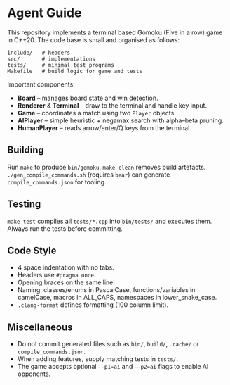 # Agent Guide

This repository implements a terminal based Gomoku (Five in a row) game in
C++20.  The code base is small and organised as follows:

```
include/   # headers
src/       # implementations
tests/     # minimal test programs
Makefile   # build logic for game and tests
```

Important components:

* **Board** – manages board state and win detection.
* **Renderer** & **Terminal** – draw to the terminal and handle key input.
* **Game** – coordinates a match using two `Player` objects.
* **AIPlayer** – simple heuristic + negamax search with alpha–beta pruning.
* **HumanPlayer** – reads arrow/enter/Q keys from the terminal.

## Building

Run `make` to produce `bin/gomoku`.  `make clean` removes build artefacts.
`./gen_compile_commands.sh` (requires `bear`) can generate
`compile_commands.json` for tooling.

## Testing

`make test` compiles all `tests/*.cpp` into `bin/tests/` and executes them.
Always run the tests before committing.

## Code Style

* 4 space indentation with no tabs.
* Headers use `#pragma once`.
* Opening braces on the same line.
* Naming: classes/enums in PascalCase, functions/variables in camelCase,
  macros in ALL_CAPS, namespaces in lower_snake_case.
* `.clang-format` defines formatting (100 column limit).

## Miscellaneous

* Do not commit generated files such as `bin/`, `build/`, `.cache/` or
  `compile_commands.json`.
* When adding features, supply matching tests in `tests/`.
* The game accepts optional `--p1=ai` and `--p2=ai` flags to enable AI
  opponents.
